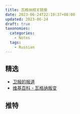```yaml
---
title: 瓦格纳相关链接
date: 2023-06-24T22:19:37+08:00
updated: 2023-06-24
draft: true
taxonomies:
  categories:
    - Notes
  tags:
    - Russian
---
```


<!-- more -->

## 精选

- [卫报的报道](https://www.theguardian.com/world/live/2023/jun/23/russia-ukraine-war-live-russia-investigates-mutiny-as-wagner-chief-says-evil-military-leaders-must-be-stopped)
- [维基百科 - 瓦格纳叛变](https://en.wikipedia.org/wiki/Wagner_Group_rebellion)

## 推特
